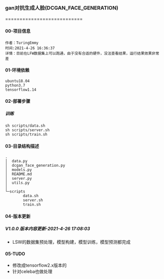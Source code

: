 ### gan对抗生成人脸(DCGAN_FACE_GENERATION)

===========================
#### 00-项目信息
```
作者：TuringEmmy
时间:2021-4-26 16:36:37
详情：目前在LFW数据集上可以跑通，由于没有合适的硬件，没法查看结果，运行结果效果非常差
```
#### 01-环境依赖
```
ubuntu18.04
python3.7
tensorflow1.14
```
#### 02-部署步骤
##### 训练
```
sh scripts/data.sh
sh scripts/server.sh
sh scripts/train.sh
```
#### 03-目录结构描述
```
.
│  data.py
│  dcgan_face_generation.py
│  models.py
│  README.md
│  server.py
│  utils.py
│
└─scripts
        data.sh
        server.sh
        train.sh
```


#### 04-版本更新
##### V1.0.0 版本内容更新-2021-4-26 17:08:03
- LSW的数据集预处理，模型构建，模型训练，模型预测都完成


#### 05-TUDO
- 修改成tensorflow2.x版本的
- 针对celeba也做处理